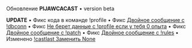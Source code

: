 Обновление **PIJAWCACAST** • version beta


**UPDATE**
 • Фикс кода в команде !profile
 • Фикс [Двойное сообщение с !dbconn](https://github.com/pijawca/docker-pijawcacast/issues/1)
 • Фикс [Не берет данные с !profile если у тебя 0 опыта](https://github.com/pijawca/docker-pijawcacast/issues/2)
 • Фикс [Двойное сообщение с !patch](https://github.com/pijawca/docker-pijawcacast/issues/3)
 • Фикс [Двойное сообщение с !rules](https://github.com/pijawca/docker-pijawcacast/issues/4)
 • Изменено [!castlast Заменить None](https://github.com/pijawca/docker-pijawcacast/issues/5)